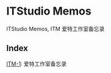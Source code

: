 # ITStudio Memos

ITStudio Memos, ITM 爱特工作室备忘录

## Index

[ITM-1](./documents/ITM-0001.txt): 爱特工作室备忘录
